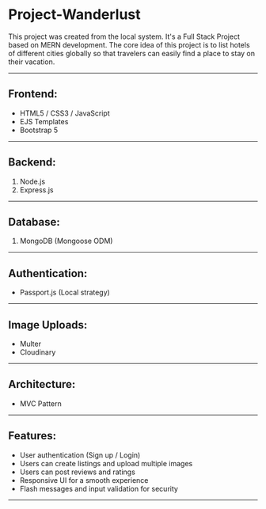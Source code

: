 # Project-Wanderlust

This project was created from the local system. It's a Full Stack Project based on MERN development.
The core idea of this project is to list hotels of different cities globally so that travelers can easily find a place to stay on their vacation.

---

## Frontend:
- HTML5 / CSS3 / JavaScript
- EJS Templates
- Bootstrap 5

---

## Backend:
1. Node.js
2. Express.js

---

## Database:
1. MongoDB (Mongoose ODM)

---

## Authentication:
- Passport.js (Local strategy)

---

## Image Uploads:
- Multer
- Cloudinary

---

## Architecture:
- MVC Pattern

---

## Features:
- User authentication (Sign up / Login)
- Users can create listings and upload multiple images
- Users can post reviews and ratings
- Responsive UI for a smooth experience
- Flash messages and input validation for security

---
